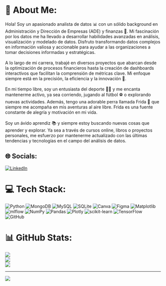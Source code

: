 # 💫 About Me:
Hola! Soy un apasionado analista de datos 📊 con un sólido background en Administración y Dirección de Empresas (ADE) y finanzas 💼. Mi fascinación por los datos me ha llevado a desarrollar habilidades avanzadas en análisis, visualización y modelado de datos. Disfruto transformando datos complejos en información valiosa y accionable para ayudar a las organizaciones a tomar decisiones informadas y estratégicas.<br><br>A lo largo de mi carrera, trabajé en diversos proyectos que abarcan desde la optimización de procesos financieros hasta la creación de dashboards interactivos que facilitan la comprensión de métricas clave. Mi enfoque siempre está en la precisión, la eficiencia y la innovación 🚀.<br><br>En mi tiempo libre, soy un entusiasta del deporte 🏃‍♂️ y me encanta mantenerme activo, ya sea corriendo, jugando al fútbol ⚽ o explorando nuevas actividades. Además, tengo una adorable perra llamada Frida 🐶 que siempre me acompaña en mis aventuras al aire libre. Frida es una fuente constante de alegría y motivación en mi vida.<br><br>Soy un ávido aprendiz 📚 y siempre estoy buscando nuevas cosas que aprender y explorar. Ya sea a través de cursos online, libros o proyectos personales, me esfuerzo por mantenerme actualizado con las últimas tendencias y tecnologías en el campo del análisis de datos.


## 🌐 Socials:
[![LinkedIn](https://img.shields.io/badge/LinkedIn-%230077B5.svg?logo=linkedin&logoColor=white)](https://linkedin.com/in/www.linkedin.com/in/juan-duran-bon) 

# 💻 Tech Stack:
![Python](https://img.shields.io/badge/python-3670A0?style=for-the-badge&logo=python&logoColor=ffdd54) ![MongoDB](https://img.shields.io/badge/MongoDB-%234ea94b.svg?style=for-the-badge&logo=mongodb&logoColor=white) ![MySQL](https://img.shields.io/badge/mysql-4479A1.svg?style=for-the-badge&logo=mysql&logoColor=white) ![SQLite](https://img.shields.io/badge/sqlite-%2307405e.svg?style=for-the-badge&logo=sqlite&logoColor=white) ![Canva](https://img.shields.io/badge/Canva-%2300C4CC.svg?style=for-the-badge&logo=Canva&logoColor=white) ![Figma](https://img.shields.io/badge/figma-%23F24E1E.svg?style=for-the-badge&logo=figma&logoColor=white) ![Matplotlib](https://img.shields.io/badge/Matplotlib-%23ffffff.svg?style=for-the-badge&logo=Matplotlib&logoColor=black) ![mlflow](https://img.shields.io/badge/mlflow-%23d9ead3.svg?style=for-the-badge&logo=numpy&logoColor=blue) ![NumPy](https://img.shields.io/badge/numpy-%23013243.svg?style=for-the-badge&logo=numpy&logoColor=white) ![Pandas](https://img.shields.io/badge/pandas-%23150458.svg?style=for-the-badge&logo=pandas&logoColor=white) ![Plotly](https://img.shields.io/badge/Plotly-%233F4F75.svg?style=for-the-badge&logo=plotly&logoColor=white) ![scikit-learn](https://img.shields.io/badge/scikit--learn-%23F7931E.svg?style=for-the-badge&logo=scikit-learn&logoColor=white) ![TensorFlow](https://img.shields.io/badge/TensorFlow-%23FF6F00.svg?style=for-the-badge&logo=TensorFlow&logoColor=white) ![GitHub](https://img.shields.io/badge/github-%23121011.svg?style=for-the-badge&logo=github&logoColor=white)
# 📊 GitHub Stats:
![](https://github-readme-stats.vercel.app/api?username=Jotis86&theme=highcontrast&hide_border=false&include_all_commits=false&count_private=false)<br/>
![](https://github-readme-streak-stats.herokuapp.com/?user=Jotis86&theme=highcontrast&hide_border=false)<br/>
![](https://github-readme-stats.vercel.app/api/top-langs/?username=Jotis86&theme=highcontrast&hide_border=false&include_all_commits=false&count_private=false&layout=compact)

---
[![](https://visitcount.itsvg.in/api?id=Jotis86&icon=0&color=0)](https://visitcount.itsvg.in)

<!-- Proudly created with GPRM ( https://gprm.itsvg.in ) -->
